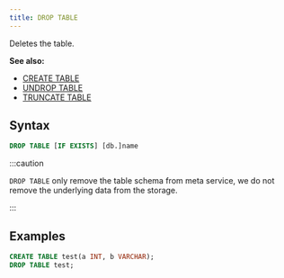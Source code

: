 ```yaml
---
title: DROP TABLE
---
```


Deletes the table.

**See also:**
- [CREATE TABLE](./10-ddl-create-table.md)
- [UNDROP TABLE](./21-ddl-undrop-table.md)
- [TRUNCATE TABLE](40-ddl-truncate-table.md)

## Syntax

```sql
DROP TABLE [IF EXISTS] [db.]name
```

:::caution

`DROP TABLE` only remove the table schema from meta service, we do not remove the underlying data from the storage.

:::


## Examples

```sql
CREATE TABLE test(a INT, b VARCHAR);
DROP TABLE test;
```
